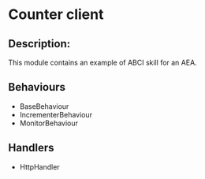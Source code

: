 # Counter client

## Description:

This module contains an example of ABCI skill for an AEA.

## Behaviours

 - BaseBehaviour
 - IncrementerBehaviour
 - MonitorBehaviour

## Handlers

 - HttpHandler

